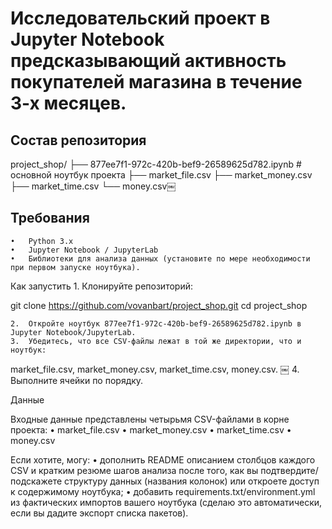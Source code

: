 # Исследовательский проект в Jupyter Notebook предсказывающий активность покупателей магазина в течение 3-х месяцев.

## Состав репозитория

project_shop/
├── 877ee7f1-972c-420b-bef9-26589625d782.ipynb   # основной ноутбук проекта
├── market_file.csv
├── market_money.csv
├── market_time.csv
└── money.csv￼

## Требования
	•	Python 3.x
	•	Jupyter Notebook / JupyterLab
	•	Библиотеки для анализа данных (установите по мере необходимости при первом запуске ноутбука).

Как запустить
	1.	Клонируйте репозиторий:

git clone https://github.com/vovanbart/project_shop.git
cd project_shop


	2.	Откройте ноутбук 877ee7f1-972c-420b-bef9-26589625d782.ipynb в Jupyter Notebook/JupyterLab.  ￼
	3.	Убедитесь, что все CSV-файлы лежат в той же директории, что и ноутбук:
market_file.csv, market_money.csv, market_time.csv, money.csv.  ￼
	4.	Выполните ячейки по порядку.

Данные

Входные данные представлены четырьмя CSV-файлами в корне проекта:
	•	market_file.csv
	•	market_money.csv
	•	market_time.csv
	•	money.csv


Если хотите, могу:
	•	дополнить README описанием столбцов каждого CSV и кратким резюме шагов анализа после того, как вы подтвердите/подскажете структуру данных (названия колонок) или откроете доступ к содержимому ноутбука;
	•	добавить requirements.txt/environment.yml из фактических импортов вашего ноутбука (сделаю это автоматически, если вы дадите экспорт списка пакетов).
